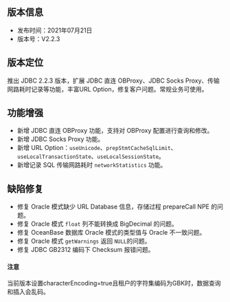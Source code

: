 ## 版本信息

- 发布时间：2021年07月21日
- 版本号：V2.2.3

## 版本定位

推出 JDBC 2.2.3 版本，扩展 JDBC 直连 OBProxy、JDBC Socks Proxy、传输网路耗时记录等功能，丰富URL Option，修复客户问题。常规业务可使用。

## 功能增强

- 新增 JDBC 直连 OBProxy 功能，支持对 OBProxy 配置进行查询和修改。
- 新增 JDBC Socks Proxy 功能。
- 新增 URL Option：`useUnicode`、`prepStmtCacheSqlLimit`、`useLocalTransactionState`、`useLocalSessionState`。
- 新增记录 SQL 传输网路耗时 `networkStatistics` 功能。

## 缺陷修复

- 修复 Oracle 模式缺少 URL Database 信息，存储过程 prepareCall NPE 的问题。 
- 修复 Oracle 模式 `float` 列不能转换成 BigDecimal 的问题。
- 修复 OceanBase 数据库 Oracle 模式的类型值与 Oracle 不一致问题。 
- 修复 Oracle 模式 `getWarnings` 返回 `NULL`的问题。
- 修复 JDBC GB2312 编码下 Checksum 报错问题。


<main id="notice" type='notice'>
  <h4>注意</h4>
  <p>当前版本设置characterEncoding=true且租户的字符集编码为GBK时，数据查询和插入会乱码。</p>
</main>